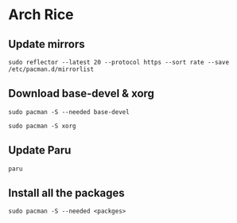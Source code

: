 # Arch Rice


## Update mirrors

    sudo reflector --latest 20 --protocol https --sort rate --save /etc/pacman.d/mirrorlist

## Download base-devel & xorg

    sudo pacman -S --needed base-devel
    
    sudo pacman -S xorg

## Update Paru

    paru

##  Install all the packages

    sudo pacman -S --needed <packges>

